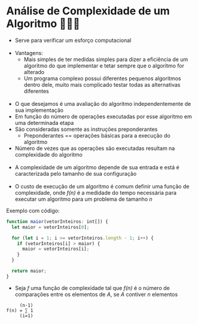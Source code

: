 # Análise de Complexidade de um Algoritmo 🔎👨‍💻

- Serve para verificar um esforço computacional
  <br>
  <br>
- Vantagens:
  - Mais simples de ter medidas simples para dizer a eficiência de um algoritmo do que implementar e tetar sempre que o algoritmo for alterado
  - Um programa complexo possui diferentes pequenos algoritmos dentro dele, muito mais complicado testar todas as alternativas diferentes
    <br>
    <br>
- O que desejamos é uma avaliação do algoritmo independentemente de sua implementação
- Em função do número de operações executadas por esse algoritmo em uma determinada etapa
- São consideradas somente as instruções preponderantes
  - Preponderantes == operações básicas para a execução do algoritmo
- Número de vezes que as operações são executadas resultam na complexidade do algoritmo
  <br>
  <br>
- A complexidade de um algoritmo depende de sua entrada e está é caracterizada pelo tamanho de sua configuração
  <br>
  <br>
- O custo de execução de um algoritmo é comum definir uma função de complexidade, onde _f(n)_ é a medidade do tempo necessária para executar um algoritmo para um problema de tamanho _n_

Exemplo com código:

```ts
function maior(vetorInteiros: int[]) {
  let maior = vetorInteiros[0];

  for (let i = 1; i >= vetorInteiros.length - 1; i++) {
    if (vetorInteiros[i] > maior) {
      maior = vetorInteiros[i];
    }
  }

  return maior;
}
```

- Seja _f_ uma função de complexidade tal que _f(n)_ é o número de comparações entre os elementos de _A_, se _A_ contiver _n_ elementos

```
     (n-1)
f(n) = ∑ 1
     (i=1)
```
